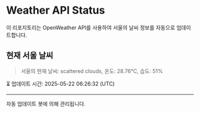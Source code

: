 
# Weather API Status

이 리포지토리는 OpenWeather API를 사용하여 서울의 날씨 정보를 자동으로 업데이트합니다.

## 현재 서울 날씨
> 서울의 현재 날씨: scattered clouds, 온도: 28.76°C, 습도: 51%

⏳ 업데이트 시간: 2025-05-22 06:26:32 (UTC)

---
자동 업데이트 봇에 의해 관리됩니다.
